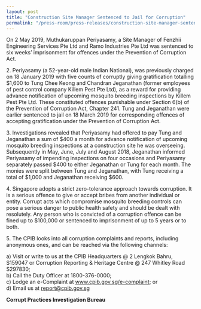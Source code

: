 ```yaml
---
layout: post
title: "Construction Site Manager Sentenced to Jail for Corruption"
permalink: "/press-room/press-releases/construction-site-manager-sentenced-jail-corruption"
---
```

On 2 May 2019, Muthukaruppan Periyasamy, a Site Manager of Fenzhii Engineering Services Pte Ltd and Ramo Industries Pte Ltd was sentenced to six weeks’ imprisonment for offences under the Prevention of Corruption Act.

2\.       Periyasamy (a 52-year-old male Indian National), was previously charged on 18 January 2019 with five counts of corruptly giving gratification totalling $1,600 to Tung Chee Keong and Chandran Jeganathan (former employees of pest control company Killem Pest Pte Ltd), as a reward for providing advance notification of upcoming mosquito breeding inspections by Killem Pest Pte Ltd. These constituted offences punishable under Section 6(b) of the Prevention of Corruption Act, Chapter 241. Tung and Jeganathan were earlier sentenced to jail on 18 March 2019 for corresponding offences of accepting gratification under the Prevention of Corruption Act.

3\.       Investigations revealed that Periyasamy had offered to pay Tung and Jeganathan a sum of $400 a month for advance notification of upcoming mosquito breeding inspections at a construction site he was overseeing. Subsequently in May, June, July and August 2018, Jeganathan informed Periyasamy of impending inspections on four occasions and Periyasamy separately passed $400 to either Jeganathan or Tung for each month. The monies were split between Tung and Jeganathan, with Tung receiving a total of $1,000 and Jeganathan receiving $600.

4\.       Singapore adopts a strict zero-tolerance approach towards corruption. It is a serious offence to give or accept bribes from another individual or entity. Corrupt acts which compromise mosquito breeding controls can pose a serious danger to public health safety and should be dealt with resolutely. Any person who is convicted of a corruption offence can be fined up to $100,000 or sentenced to imprisonment of up to 5 years or to both.

5\.       The CPIB looks into all corruption complaints and reports, including anonymous ones, and can be reached via the following channels:

a) Visit or write to us at the CPIB Headquarters @ 2 Lengkok Bahru, S159047 or Corruption Reporting & Heritage Centre @ 247 Whitley Road S297830;<br />
b) Call the Duty Officer at 1800-376-0000;<br />
c) Lodge an e-Complaint at <a href="https://www.cpib.gov.sg/e-complaint"><span style="color: #0066cc;">www.cpib.gov.sg/e-complaint</span></a>; or<br />
d) Email us at <a class="spamspan" href="mailto:report@cpib.gov.sg">report@cpib.gov.sg</a>

**Corrupt Practices Investigation Bureau**
